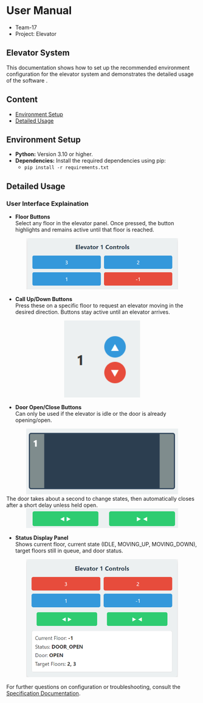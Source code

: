 # User Manual 

- Team-17 
- Project: Elevator


## Elevator System 

This documentation shows how to set up the recommended environment configuration for the elevator system and demonstrates the detailed usage of the software .

## Content

- [Environment Setup](#environment-setup)
- [Detailed Usage](#detailed-usage)



## Environment Setup

- **Python:** Version 3.10 or higher.
- **Dependencies:** Install the required dependencies using pip:
  - `pip install -r requirements.txt`


## Detailed Usage

### User Interface Explaination

- **Floor Buttons**  
  Select any floor in the elevator panel. Once pressed, the button highlights and remains active until that floor is reached.

<div align=center>
<img src="./imgs/GUIs/target_floor.png" width="400"/>
</div>
  
- **Call Up/Down Buttons**  
  Press these on a specific floor to request an elevator moving in the desired direction. Buttons stay active until an elevator arrives.

<div align=center>
<img src="./imgs/GUIs/call.png" width="200"/>
</div>

- **Door Open/Close Buttons**  
  Can only be used if the elevator is idle or the door is already opening/open. 
<div align=center>
<img src="./imgs/GUIs/ele_door.png" width="400"/>
</div>
  The door takes about a second to change states, then automatically closes after a short delay unless held open.
<div align=center>
<img src="./imgs/GUIs/door.png" width="400"/>
</div>

- **Status Display Panel**  
  Shows current floor, current state (IDLE, MOVING_UP, MOVING_DOWN), target floors still in queue, and door status.
<div align=center>
<img src="./imgs/GUIs/panel.png" width="400"/>
</div>

For further questions on configuration or troubleshooting, consult the [Specification Documentation](../../Specification/specification.md).


